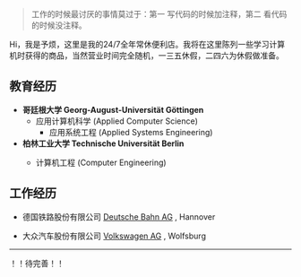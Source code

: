 >工作的时候最讨厌的事情莫过于：第一 写代码的时候加注释，第二 看代码的时候没注释。

Hi，我是予烦，这里是我的24/7全年常休便利店。我将在这里陈列一些学习计算机时获得的商品，当然营业时间完全随机，一三五休假，二四六为休假做准备。

## 教育经历

* **哥廷根大学 Georg-August-Universität Göttingen**
  * 应用计算机科学 (Applied Computer Science)
    * 应用系统工程 (Applied Systems Engineering)
* **柏林工业大学 Technische Universität Berlin**
  * 计算机工程 (Computer Engineering)

    <!--嵌入式系统 和 计算机架构 <br>（Embedded Systems and Computer
    Architectures）-->



## 工作经历

* 德国铁路股份有限公司 [Deutsche Bahn AG](https://www.bahn.de/p/view/index.shtml) , Hannover

- 大众汽车股份有限公司 [Volkswagen AG](https://www.volkswagenag.com/) , Wolfsburg



------

  ！！待完善！！

<!-- ##### -->
